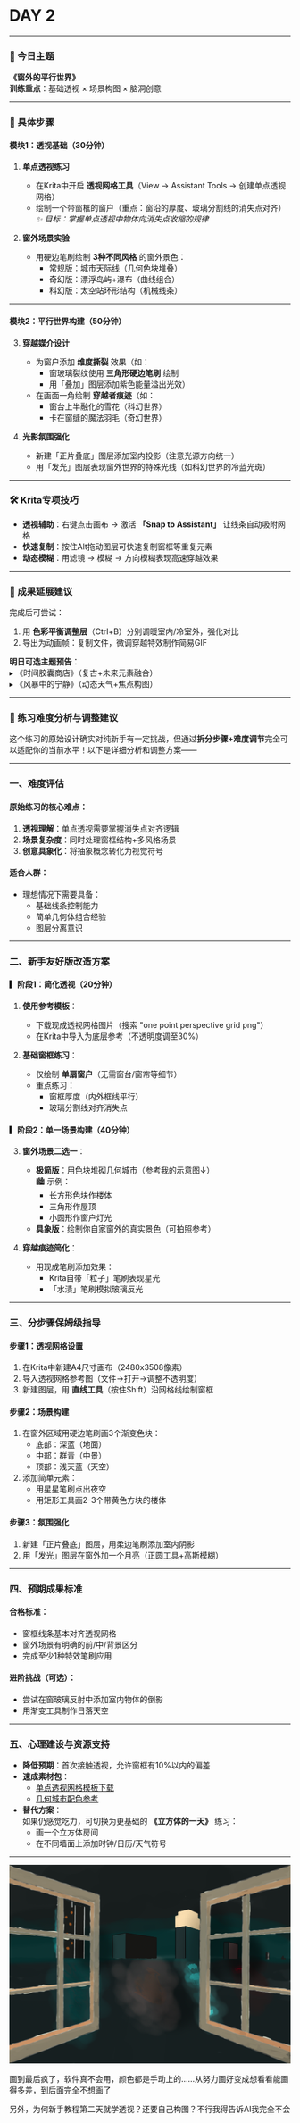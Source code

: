 # DAY 2

---

### **🎯 今日主题**  
**《窗外的平行世界》**  
**训练重点**：基础透视 × 场景构图 × 脑洞创意  

---

### **📝 具体步骤**  
#### **模块1：透视基础（30分钟）**
1. **单点透视练习**  
   - 在Krita中开启 **透视网格工具**（View → Assistant Tools → 创建单点透视网格）  
   - 绘制一个带窗框的窗户（重点：窗沿的厚度、玻璃分割线的消失点对齐）  
   *✨ 目标：掌握单点透视中物体向消失点收缩的规律*  

2. **窗外场景实验**  
   - 用硬边笔刷绘制 **3种不同风格** 的窗外景色：  
     - 常规版：城市天际线（几何色块堆叠）  
     - 奇幻版：漂浮岛屿+瀑布（曲线组合）  
     - 科幻版：太空站环形结构（机械线条）  

---

#### **模块2：平行世界构建（50分钟）**  
3. **穿越媒介设计**  
   - 为窗户添加 **维度撕裂** 效果（如：  
     - 窗玻璃裂纹使用 **三角形硬边笔刷** 绘制  
     - 用「叠加」图层添加紫色能量溢出光效）  
   - 在画面一角绘制 **穿越者痕迹**（如：  
     - 窗台上半融化的雪花（科幻世界）  
     - 卡在窗缝的魔法羽毛（奇幻世界）  

4. **光影氛围强化**  
   - 新建「正片叠底」图层添加室内投影（注意光源方向统一）  
   - 用「发光」图层表现窗外世界的特殊光线（如科幻世界的冷蓝光斑）  

---

### **🛠️ Krita专项技巧**  
- **透视辅助**：右键点击画布 → 激活 **「Snap to Assistant」** 让线条自动吸附网格  
- **快速复制**：按住Alt拖动图层可快速复制窗框等重复元素  
- **动态模糊**：用滤镜 → 模糊 → 方向模糊表现高速穿越效果  

---

### **🌟 成果延展建议**  
完成后可尝试：  
1. 用 **色彩平衡调整层**（Ctrl+B）分别调暖室内/冷室外，强化对比  
2. 导出为动画帧：复制文件，微调穿越特效制作简易GIF  

**明日可选主题预告**：  
▸ 《时间胶囊商店》（复古+未来元素融合）  
▸ 《风暴中的宁静》（动态天气+焦点构图）  

---

### **🎨 练习难度分析与调整建议**
这个练习的原始设计确实对纯新手有一定挑战，但通过**拆分步骤+难度调节**完全可以适配你的当前水平！以下是详细分析和调整方案——

---

### **一、难度评估**
#### **原始练习的核心难点**：
1. **透视理解**：单点透视需要掌握消失点对齐逻辑
2. **场景复杂度**：同时处理窗框结构+多风格场景
3. **创意具象化**：将抽象概念转化为视觉符号

#### **适合人群**：
- 理想情况下需要具备：
  - 基础线条控制能力
  - 简单几何体组合经验
  - 图层分离意识

---

### **二、新手友好版改造方案**
#### **▎阶段1：简化透视（20分钟）**
1. **使用参考模板**：
   - 下载现成透视网格图片（搜索 "one point perspective grid png"）
   - 在Krita中导入为底层参考（不透明度调至30%）

2. **基础窗框练习**：
   - 仅绘制 **单扇窗户**（无需窗台/窗帘等细节）
   - 重点练习：
     - 窗框厚度（内外框线平行）
     - 玻璃分割线对齐消失点

#### **▎阶段2：单一场景构建（40分钟）**
3. **窗外场景二选一**：
   - **极简版**：用色块堆砌几何城市（参考我的示意图↓）  
     🏙️ 示例：  
     - 长方形色块作楼体  
     - 三角形作屋顶  
     - 小圆形作窗户灯光
   - **具象版**：绘制你自家窗外的真实景色（可拍照参考）

4. **穿越痕迹简化**：
   - 用现成笔刷添加效果：  
     - Krita自带「粒子」笔刷表现星光  
     - 「水渍」笔刷模拟玻璃反光

---

### **三、分步骤保姆级指导**
#### **步骤1：透视网格设置**
1. 在Krita中新建A4尺寸画布（2480x3508像素）
2. 导入透视网格参考图（文件→打开→调整不透明度）
3. 新建图层，用 **直线工具**（按住Shift）沿网格线绘制窗框

#### **步骤2：场景构建**
1. 在窗外区域用硬边笔刷画3个渐变色块：
   - 底部：深蓝（地面）
   - 中部：群青（中景）
   - 顶部：浅天蓝（天空）
2. 添加简单元素：
   - 用星星笔刷点出夜空
   - 用矩形工具画2-3个带黄色方块的楼体

#### **步骤3：氛围强化**
1. 新建「正片叠底」图层，用柔边笔刷添加室内阴影
2. 用「发光」图层在窗外加一个月亮（正圆工具+高斯模糊）

---

### **四、预期成果标准**
#### **合格标准**：
- 窗框线条基本对齐透视网格
- 窗外场景有明确的前/中/背景区分
- 完成至少1种特效笔刷应用

#### **进阶挑战**（可选）：
- 尝试在窗玻璃反射中添加室内物体的倒影
- 用渐变工具制作日落天空

---

### **五、心理建设与资源支持**
- **降低预期**：首次接触透视，允许窗框有10%以内的偏差
- **速成素材包**：
  - [单点透视网格模板下载](https://imgur.com/gallery/perspective-grid)
  - [几何城市配色参考](https://colorhunt.co/palettes/city)
- **替代方案**：  
  如果仍感觉吃力，可切换为更基础的 **《立方体的一天》** 练习：  
  - 画一个立方体房间  
  - 在不同墙面上添加时钟/日历/天气符号

---

![window](../images/day2-window.png)

画到最后疯了，软件真不会用，颜色都是手动上的……从努力画好变成想看看能画得多差，到后面完全不想画了

另外，为何新手教程第二天就学透视？还要自己构图？不行我得告诉AI我完全不会